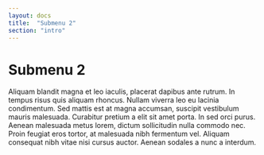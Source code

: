 ```yaml
---
layout: docs
title:  "Submenu 2"
section: "intro"
---
```


# Submenu 2

Aliquam blandit magna et leo iaculis, placerat dapibus ante rutrum. In tempus risus quis aliquam rhoncus. Nullam viverra leo eu lacinia condimentum. Sed mattis est at magna accumsan, suscipit vestibulum mauris malesuada. Curabitur pretium a elit sit amet porta. In sed orci purus. Aenean malesuada metus lorem, dictum sollicitudin nulla commodo nec. Proin feugiat eros tortor, at malesuada nibh fermentum vel. Aliquam consequat nibh vitae nisi cursus auctor. Aenean sodales a nunc a interdum.
